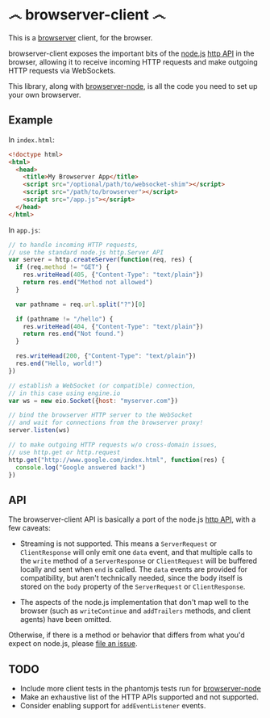 ෴ browserver-client ෴
========================

This is a [browserver](http://browserver.org) client, for the browser.

browserver-client exposes the important bits of the [node.js](http://nodejs.org) [http API](http://nodejs.org/docs/latest/api/all.html#all_http) in the browser, allowing it to receive incoming HTTP requests and make outgoing HTTP requests via WebSockets.

This library, along with [browserver-node](https://github.com/jed/browserver-node), is all the code you need to set up your own browserver.

Example
-------

In `index.html`:

```html
<!doctype html>
<html>
  <head>
    <title>My Browserver App</title>
    <script src="/optional/path/to/websocket-shim"></script>
    <script src="/path/to/browserver"></script>
    <script src="/app.js"></script>
  </head>
</html>
```

In `app.js`:

```javascript
// to handle incoming HTTP requests,
// use the standard node.js http.Server API
var server = http.createServer(function(req, res) {
  if (req.method != "GET") {
    res.writeHead(405, {"Content-Type": "text/plain"})
    return res.end("Method not allowed")
  }

  var pathname = req.url.split("?")[0]

  if (pathname != "/hello") {
    res.writeHead(404, {"Content-Type": "text/plain"})
    return res.end("Not found.")
  }

  res.writeHead(200, {"Content-Type": "text/plain"})
  res.end("Hello, world!")
})

// establish a WebSocket (or compatible) connection,
// in this case using engine.io
var ws = new eio.Socket({host: "myserver.com"})

// bind the browserver HTTP server to the WebSocket
// and wait for connections from the browserver proxy!
server.listen(ws)

// to make outgoing HTTP requests w/o cross-domain issues,
// use http.get or http.request
http.get("http://www.google.com/index.html", function(res) {
  console.log("Google answered back!")
})
```

API
---

The browserver-client API is basically a port of the node.js [http API](http://nodejs.org/docs/latest/api/all.html#all_http), with a few caveats:

- Streaming is not supported. This means a `ServerRequest` or `ClientResponse` will only emit one `data` event, and that multiple calls to the `write` method of a `ServerResponse` or `ClientRequest` will be buffered locally and sent when `end` is called. The `data` events are provided for compatibility, but aren't technically needed, since the body itself is stored on the `body` property of the `ServerRequest` or `ClientResponse`.

- The aspects of the node.js implementation that don't map well to the browser (such as `writeContinue` and `addTrailers` methods, and client agents) have been omitted.

Otherwise, if there is a method or behavior that differs from what you'd expect on node.js, please [file an issue](https://github.com/jed/browserver-client/issues).

TODO
----

- Include more client tests in the phantomjs tests run for [browserver-node](https://github.com/jed/browserver-node)
- Make an exhaustive list of the HTTP APIs supported and not supported.
- Consider enabling support for `addEventListener` events.
